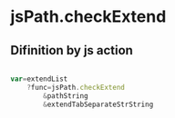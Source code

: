 # jsPath.checkExtend

## Difinition by js action

```js.js

var=extendList
	?func=jsPath.checkExtend
		&pathString
		&extendTabSeparateStrString
```


